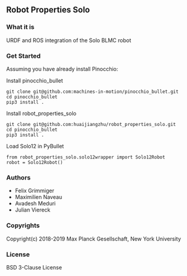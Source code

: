 Robot Properties Solo
---------------------

### What it is

URDF and ROS integration of the Solo BLMC robot

### Get Started

Assuming you have already install Pinocchio:

Install pinocchio_bullet
```
git clone git@github.com:machines-in-motion/pinocchio_bullet.git
cd pinocchio_bullet
pip3 install .
```

Install robot_properties_solo
```
git clone git@github.com:huaijiangzhu/robot_properties_solo.git
cd pinocchio_bullet
pip3 install .
```

Load Solo12 in PyBullet
```
from robot_properties_solo.solo12wrapper import Solo12Robot
robot = Solo12Robot()
```

### Authors

- Felix Grimmiger
- Maximilien Naveau
- Avadesh Meduri
- Julian Viereck

### Copyrights

Copyright(c) 2018-2019 Max Planck Gesellschaft, New York University

### License

BSD 3-Clause License


